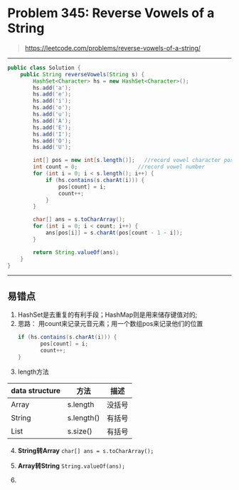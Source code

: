 # Problem 345: Reverse Vowels of a String


> https://leetcode.com/problems/reverse-vowels-of-a-string/

-------------------------------------------------------
```java
public class Solution {
    public String reverseVowels(String s) {
        HashSet<Character> hs = new HashSet<Character>();
        hs.add('a');
        hs.add('e');
        hs.add('i');
        hs.add('o');
        hs.add('u');
        hs.add('A');
        hs.add('E');
        hs.add('I');
        hs.add('O');
        hs.add('U');

        int[] pos = new int[s.length()];   //record vowel character position
        int count = 0;                   //record vowel number
        for (int i = 0; i < s.length(); i++) {
            if (hs.contains(s.charAt(i))) {
                pos[count] = i;
                count++;
            }
        }

        char[] ans = s.toCharArray();
        for (int i = 0; i < count; i++) {
            ans[pos[i]] = s.charAt(pos[count - 1 - i]);
        }

        return String.valueOf(ans);
    }
}
```
---------------------------

## 易错点
1. HashSet是去重复的有利手段；HashMap则是用来储存键值对的;
2. 思路：
   用count来记录元音元素；用一个数组pos来记录他们的位置
   ```java
   if (hs.contains(s.charAt(i))) {
          pos[count] = i;
          count++;
   }
   ```
3. length方法

|data structure|方法|描述|
| --| -- | -- |
|Array| s.length | 没括号 |
| String |s.length() |有括号 |
|List|s.size()|有括号|

4. **String转Array**
```char[] ans = s.toCharArray();```

5. **Array转String**
```String.valueOf(ans);```

6. 

